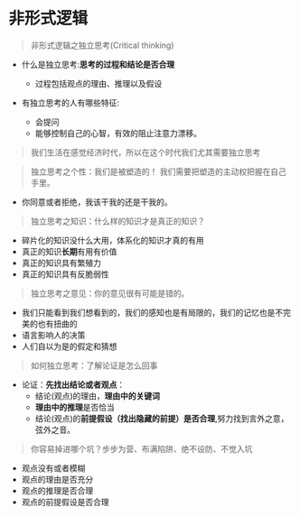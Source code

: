 # 非形式逻辑

> 非形式逻辑之独立思考(Critical thinking)

- 什么是独立思考:**思考的过程和结论是否合理**
  - 过程包括观点的理由、推理以及假设

- 有独立思考的人有哪些特征:
  - 会提问
  - 能够控制自己的心智，有效的阻止注意力漂移。
  
> 我们生活在感觉经济时代，所以在这个时代我们尤其需要独立思考

> 独立思考之个性：我们是被塑造的！ 我们需要把塑造的主动权把握在自己手里。

- 你同意或者拒绝，我该干我的还是干我的。
  
> 独立思考之知识：什么样的知识才是真正的知识？

- 碎片化的知识没什么大用，体系化的知识才真的有用
- 真正的知识**长期**有用有价值
- 真正的知识具有繁殖力
- 真正的知识具有反脆弱性

> 独立思考之意见：你的意见很有可能是错的。

- 我们只能看到我们想看到的，我们的感知也是有局限的，我们的记忆也是不完美的也有扭曲的
- 语言影响人的决策
- 人们自以为是的假定和猜想

> 如何独立思考：了解论证是怎么回事

- 论证：**先找出结论或者观点**：
  - 结论(观点)的理由，**理由中的关键词**
  - **理由中的推理**是否恰当
  - 结论(观点)的**前提假设（找出隐藏的前提）是否合理**,努力找到言外之意，弦外之音。

> 你容易掉进哪个坑？步步为营、布满陷阱、绝不设防、不觉入坑

- 观点没有或者模糊
- 观点的理由是否充分
- 观点的推理是否合理
- 观点的前提假设是否合理
